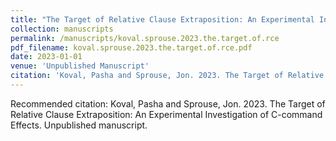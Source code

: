 ```yaml
---
title: "The Target of Relative Clause Extraposition: An Experimental Investigation of C-command Effects"
collection: manuscripts
permalink: /manuscripts/koval.sprouse.2023.the.target.of.rce
pdf_filename: koval.sprouse.2023.the.target.of.rce.pdf
date: 2023-01-01
venue: 'Unpublished Manuscript'
citation: 'Koval, Pasha and Sprouse, Jon. 2023. The Target of Relative Clause Extraposition: An Experimental Investigation of C-command Effects. Unpublished manuscript.'
---
```

Recommended citation: Koval, Pasha and Sprouse, Jon. 2023. The Target of Relative Clause Extraposition: An Experimental Investigation of C-command Effects. Unpublished manuscript.